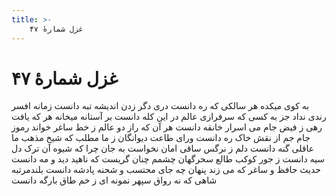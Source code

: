 ```yaml
---
title: >-
    غزل شمارهٔ ۴۷
---
```

# غزل شمارهٔ ۴۷

به کوی میکده هر سالکی که ره دانست
دری دگر زدن اندیشه تبه دانست
زمانه افسر رندی نداد جز به کسی
که سرفرازی عالم در این کله دانست
بر آستانه میخانه هر که یافت رهی
ز فیض جام می اسرار خانقه دانست
هر آن که راز دو عالم ز خط ساغر خواند
رموز جام جم از نقش خاک ره دانست
ورای طاعت دیوانگان ز ما مطلب
که شیخ مذهب ما عاقلی گنه دانست
دلم ز نرگس ساقی امان نخواست به جان
چرا که شیوه آن ترک دل سیه دانست
ز جور کوکب طالع سحرگهان چشمم
چنان گریست که ناهید دید و مه دانست
حدیث حافظ و ساغر که می زند پنهان
چه جای محتسب و شحنه پادشه دانست
بلندمرتبه شاهی که نه رواق سپهر
نمونه ای ز خم طاق بارگه دانست
